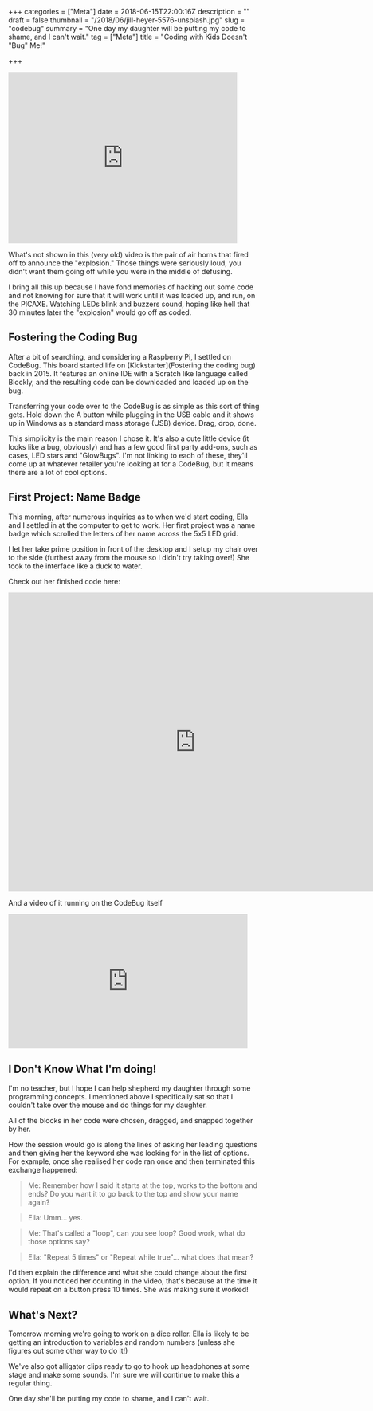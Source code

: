 +++
categories = ["Meta"]
date = 2018-06-15T22:00:16Z
description = ""
draft = false
thumbnail = "/2018/06/jill-heyer-5576-unsplash.jpg"
slug = "codebug"
summary = "One day my daughter will be putting my code to shame, and I can't wait."
tag = ["Meta"]
title = "Coding with Kids Doesn't \"Bug\" Me!"

+++




<iframe width="459" height="344" src="https://www.youtube.com/embed/-Cdehq4z2Nc?feature=oembed" frameborder="0" allow="accelerometer; autoplay; encrypted-media; gyroscope; picture-in-picture" allowfullscreen></iframe>

What's not shown in this (very old) video is the pair of air horns that fired off to announce the "explosion." Those things were seriously loud, you didn't want them going off while you were in the middle of defusing.

I bring all this up because I have fond memories of hacking out some code and not knowing for sure that it will work until it was loaded up, and run, on the PICAXE. Watching LEDs blink and buzzers sound, hoping like hell that 30 minutes later the "explosion" would go off as coded.

## Fostering the Coding Bug

After a bit of searching, and considering a Raspberry Pi, I settled on CodeBug. This board started life on [Kickstarter](Fostering the coding bug) back in 2015. It features an online IDE with a Scratch like language called Blockly, and the resulting code can be downloaded and loaded up on the bug.

Transferring your code over to the CodeBug is as simple as this sort of thing gets. Hold down the A button while plugging in the USB cable and it shows up in Windows as a standard mass storage (USB) device. Drag, drop, done.

This simplicity is the main reason I chose it. It's also a cute little device (it looks like a bug, obviously) and has a few good first party add-ons, such as cases, LED stars and "GlowBugs". I'm not linking to each of these, they'll come up at whatever retailer you're looking at for a CodeBug, but it means there are a lot of cool options.

## First Project: Name Badge

This morning, after numerous inquiries as to when we'd start coding, Ella and I settled in at the computer to get to work. Her first project was a name badge which scrolled the letters of her name across the 5x5 LED grid.

I let her take prime position in front of the desktop and I setup my chair over to the side (furthest away from the mouse so I didn't try taking over!) She took to the interface like a duck to water.

Check out her finished code here:

<center><iframe width="750px" height="600px" src="https://www.codebug.org.uk/iframe/codebug/create/?fork_from=ngTEgbnDTfNwLhihFHR5wM" frameborder="0"></iframe></center>

And a video of it running on the CodeBug itself

<iframe width="480" height="270" src="https://www.youtube.com/embed/YAIjsDO6tvY?feature=oembed" frameborder="0" allow="accelerometer; autoplay; encrypted-media; gyroscope; picture-in-picture" allowfullscreen></iframe>

## I Don't Know What I'm doing!

I'm no teacher, but I hope I can help shepherd my daughter through some programming concepts. I mentioned above I specifically sat so that I couldn't take over the mouse and do things for my daughter.

All of the blocks in her code were chosen, dragged, and snapped together by her.

How the session would go is along the lines of asking her leading questions and then giving her the keyword she was looking for in the list of options. For example, once she realised her code ran once and then terminated this exchange happened:

> Me: Remember how I said it starts at the top, works to the bottom and ends? Do you want it to go back to the top and show your name again?

> Ella: Umm... yes.

> Me: That's called a "loop", can you see loop? Good work, what do those options say?

> Ella: "Repeat 5 times" or "Repeat while true"... what does that mean?

I'd then explain the difference and what she could change about the first option. If you noticed her counting in the video, that's because at the time it would repeat on a button press 10 times. She was making sure it worked!

## What's Next?

Tomorrow morning we're going to work on a dice roller. Ella is likely to be getting an introduction to variables and random numbers (unless she figures out some other way to do it!)

We've also got alligator clips ready to go to hook up headphones at some stage and make some sounds. I'm sure we will continue to make this a regular thing.

One day she'll be putting my code to shame, and I can't wait.



